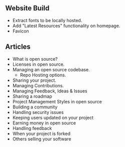 
## Website Build

- Extract fonts to be locally hosted.
- Add "Latest Resources" functionality on homepage.
- Favicon

## Articles

- What is open source?
- Licenses in open source.
- Managing an open source codebase.
  - Repo Hosting options.
- Sharing your project.
- Managing Contributions.
- Managing Feedback, Ideas & Issues
- Sharing a roadmap
- Project Management Styles in open source
- Building a community
- Handling security issues
- Keeping users updated on your project
- Earning money in open source
- Handling feedback
- When your project is forked
- Others selling your software